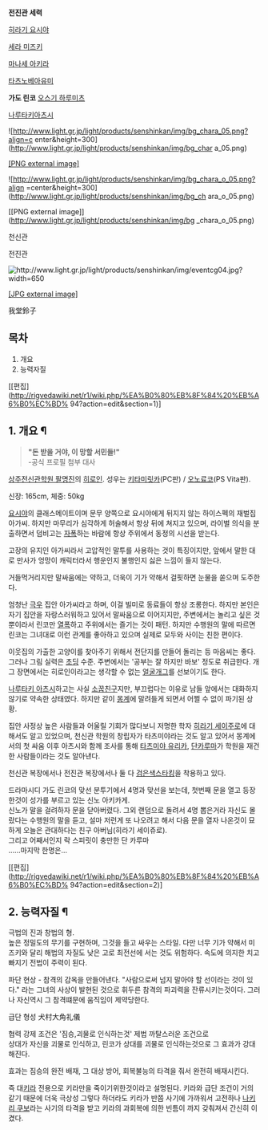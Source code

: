 **전진관 세력**

[히라기 요시야](%ED%9E%88%EB%9D%BC%EA%B8%B0%20%EC%9A%94%EC%8B%9C%EC%95%BC.md)

[세라 미즈키](%EC%84%B8%EB%9D%BC%20%EB%AF%B8%EC%A6%88%ED%82%A4.md)

[마나세 아키라](%EB%A7%88%EB%82%98%EC%84%B8%20%EC%95%84%ED%82%A4%EB%9D%BC.md)

[타츠노베아유미](%ED%83%80%EC%B8%A0%EB%85%B8%EB%B2%A0%20%EC%95%84%EC%9C%A0%EB%AF%B8.md)

**가도 린코**
[오스기 하루미츠](%EC%98%A4%EC%8A%A4%EA%B8%B0%20%ED%95%98%EB%A3%A8%EB%AF%B8%EC%B8%A0.md)

[나루타키아츠시](%EB%82%98%EB%A3%A8%ED%83%80%ED%82%A4%20%EC%95%84%EC%B8%A0%EC%8B%9C.md)

  

![http://www.light.gr.jp/light/products/senshinkan/img/bg_chara_05.png?align=c
enter&height=300](http://www.light.gr.jp/light/products/senshinkan/img/bg_char
a_05.png)

[[PNG external
image]](http://www.light.gr.jp/light/products/senshinkan/img/bg_chara_05.png)

![http://www.light.gr.jp/light/products/senshinkan/img/bg_chara_o_05.png?align
=center&height=300](http://www.light.gr.jp/light/products/senshinkan/img/bg_ch
ara_o_05.png)

[[PNG external image]](http://www.light.gr.jp/light/products/senshinkan/img/bg
_chara_o_05.png)

천신관

전진관

![http://www.light.gr.jp/light/products/senshinkan/img/eventcg04.jpg?width=650
](http://www.light.gr.jp/light/products/senshinkan/img/eventcg04.jpg)

[[JPG external
image]](http://www.light.gr.jp/light/products/senshinkan/img/eventcg04.jpg)

  
我堂鈴子  

## 목차

    

1. 개요 
2. 능력자질 

[[편집](http://rigvedawiki.net/r1/wiki.php/%EA%B0%80%EB%8F%84%20%EB%A6%B0%EC%BD%
94?action=edit&section=1)]

## 1. 개요 ¶

> **"돈 받을 거야, 이 망할 서민들!"**  
-공식 프로필 첨부 대사

[상주전신관학원 팔명진](%EC%83%81%EC%A3%BC%EC%A0%84%EC%8B%A0%EA%B4%80%ED%95%99%EC%9B%90%20%ED%8C%94%EB%AA%85%EC%A7%84.md)의
[히로인](%ED%9E%88%EB%A1%9C%EC%9D%B8.md). 성우는 [키타미릿카](%ED%82%A4%ED%83%80%EB%AF%B8%20%EB%A6%BF%EC%B9%B4.md)(PC판) / [오노료코](%EC%98%A4%EB%85%B8%20%EB%A3%8C%EC%BD%94.md)(PS Vita판).

  

신장: 165cm, 체중: 50kg

  

[요시야](%ED%9E%88%EB%9D%BC%EA%B8%B0%20%EC%9A%94%EC%8B%9C%EC%95%BC.md)의
클래스메이트이며 문무 양쪽으로 요시야에게 뒤지지 않는 하이스펙의 재벌집 아가씨. 하지만 마무리가 심각하게 허술해서 항상 뒤에 쳐지고 있으며,
라이벌 의식을 분출하면서 덤비고는 [자폭](%EC%9E%90%ED%8F%AD.md)하는 바람에 항상 주위에서 동정의 시선을 받는다.

  

고장의 유지인 아가씨라서 고압적인 말투를 사용하는 것이 특징이지만, 앞에서 말한 대로 만사가 엉망이 캐릭터라서 행운인지 불행인지 싫은 느낌이
들지 않는다.

  

거들먹거리지만 말싸움에는 약하고, 더욱이 기가 약해서 걸핏하면 눈물을 쏟으며 도주한다.

  

엄청난 [극우](%EA%B7%B9%EC%9A%B0.md) 집안 아가씨라고 하며, 이걸 빌미로 동료들이 항상 조롱한다. 하지만 본인은
자기 집안을 자랑스러워하고 있어서 말싸움으로 이어지지만, 주변에서는 놀리고 싶은 것 뿐이라서 린코만
[열폭](%EC%97%B4%ED%8F%AD.md)하고 주위에서는 즐기는 것이 패턴. 하지만 수행원의 말에 따르면 린코는 그녀대로 이런
관계를 좋아하고 있으며 실제로 모두와 사이는 친한 편이다.

  

이웃집의 가출한 고양이를 찾아주기 위해서 전단지를 만들어 돌리는 등 마음씨는 좋다. 그러나 그림 실력은
[초딩](%EC%B4%88%EB%94%A9.md) 수준. 주변에서는 '공부는 잘 하지만 바보' 정도로 취급한다. 개그 장면에서는
히로인이라고는 생각할 수 없는 [얼굴개그](%EC%96%BC%EA%B5%B4%EA%B0%9C%EA%B7%B8.md)를 선보이기도 한다.

  

[나루타키 아츠시](%EB%82%98%EB%A3%A8%ED%83%80%ED%82%A4%20%EC%95%84%EC%B8%A0%EC%8B%9C.md)하고는 사실 [소꿉친구](%EC%86%8C%EA%BF%89%EC%B9%9C%EA%B5%AC.md)지만, 부끄럽다는 이유로
남들 앞에서는 대화하지 않기로 약속한 상태였다. 하지만 같이 [몽계](%EB%AA%BD%EA%B3%84.md)에 말려들게 되면서 어쩔
수 없이 파기된 상황.

  

집안 사정상 높은 사람들과 어울릴 기회가 많다보니 저명한 학자 [히라기 세이주로](%ED%9E%88%EB%9D%BC%EA%B8%B0%20%EC%84%B8%EC%9D%B4%EC%A3%BC%EB%A1%9C.md)에 대해서도 알고 있었으며, 천신관 학원의 창립자가 타츠미야라는
것도 알고 있어서 몽계에서의 첫 싸움 이후 아츠시와 함께 조사를 통해 [타츠미야 유리카](%ED%83%80%EC%B8%A0%EB%AF%B8%EC%95%BC%20%EC%9C%A0%EB%A6%AC%EC%B9%B4.md), [단카루마](%EB%8B%A8%20%EC%B9%B4%EB%A3%A8%EB%A7%88.md)가 학원을 재건한 사람들이라는 것도 알아낸다.

  

천신관 복장에서나 전진관 복장에서나 둘 다 [검은색스타킹](%EA%B2%80%EC%9D%80%EC%83%89%20%EC%8A%A4%ED%83%80%ED%82%B9.md)을 착용하고
있다.

  

드라마시디 가도 린코의 맞선 분투기에서 4명과 맞선을 보는데, 첫번째 문을 열고 등장한것이 성가를 부르고 있는 신노 아키카게.  
신노가 말을 걸려하자 문을 닫아버렸다. 그외 랜덤으로 돌려서 4명 뽑은거라 자신도 몰랐다는 수행원의 말을 듣고, 설마 저런게 또 나오려고
해서 다음 문을 열자 나온것이 묘하게 오늘은 관대하다는 친구 아버님(히라기 세이쥬로).  
그리고 어째서인지 락 스피릿이 충만한 단 카루마  
......마지막 한명은...

  
  

[[편집](http://rigvedawiki.net/r1/wiki.php/%EA%B0%80%EB%8F%84%20%EB%A6%B0%EC%BD%
94?action=edit&section=2)]

## 2. 능력자질 ¶

극법의 진과 창법의 형.  
높은 정밀도의 무기를 구현하며, 그것을 들고 싸우는 스타일. 다만 너무 기가 약해서 미즈키와 달리 해법의 자질도 낮은 고로 최전선에 서는
것도 위험하다. 속도에 의지한 치고 빠지기 전법이 주력이 된다.

  

파단 현상 - 참격의 감옥을 만들어낸다. "사람으로써 넘지 말아야 할 선이라는 것이 있다." 라는 그녀의 사상이 발현된 것으로 휘두른 참격의
파괴력을 잔류시키는것이다. 그러나 자신역시 그 참격떄문에 움직임이 제약당한다.

  

급단 형성 犬村大角礼儀

  

협력 강제 조건은 '짐승,괴물로 인식하는것' 제법 까탈스러운 조건으로  
상대가 자신을 괴물로 인식하고, 린코가 상대를 괴물로 인식하는것으로 그 효과가 강대해진다.

  

효과는 짐승의 완전 배재, 그 대상 방어, 회복불능의 타격을 줘서 완전히 배재시킨다.

  

즉 대[키라](%ED%82%A4%EB%9D%BC%20%EA%B2%8C%EC%98%A4%EB%A5%B4%EA%B8%B0%EC%98%88%EB%B8%8C%EB%82%98%20%EA%B5%AC%EB%A5%B4%EC%A7%80%EC%98%88%ED%94%84.md) 전용으로
키라만을 죽이기위한것이라고 설명된다. 키라와 급단 조건이 거의 같기 때문에 더욱 극상성 그렇다 하더라도 키라가 반쯤 사기에 가까워서 고전하나
[나키리 쿠보](%EB%82%98%ED%82%A4%EB%A6%AC%20%EC%BF%A0%EB%B3%B4.md)라는 사기의 타격을 받고
키라의 과회복에 의한 빈틈이 까지 갖춰져서 간신히 이겼다.

